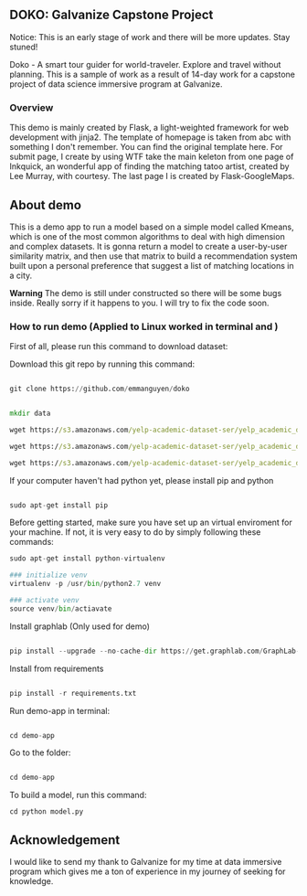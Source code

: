 ## DOKO: Galvanize Capstone Project

Notice: This is an early stage of work and there will be more updates. Stay stuned!

Doko - A smart tour guider for world-traveler. Explore and travel without planning. This is a sample of work as a result of 14-day work for a capstone project of data science immersive program at Galvanize.

### Overview

This demo is mainly created by Flask, a light-weighted framework for web development with jinja2. The template of homepage is taken from abc with something I don't remember. You can find the original template here. For submit page, I create by using WTF take the main keleton from one page of Inkquick, an wonderful app of finding the matching tatoo artist, created by Lee Murray, with courtesy. The last page I is created by Flask-GoogleMaps. 

## About demo

This is a demo app to run a model based on a simple model called Kmeans, which is one of the most common algorithms to deal with high dimension and complex datasets. It is gonna return a model to create a user-by-user similarity matrix, and then use that matrix to build a recommendation system built upon a personal preference that suggest a list of matching locations in a city.

**Warning** The demo is still under constructed so there will be some bugs inside. Really sorry if it happens to you. I will try to fix the code soon. 

### How to run demo (Applied to Linux worked in terminal and )

First of all, please run this command to download dataset:


Download this git repo by running this command:

```python

git clone https://github.com/emmanguyen/doko

```

```cmd

mkdir data

wget https://s3.amazonaws.com/yelp-academic-dataset-ser/yelp_academic_dataset_tip.json

wget https://s3.amazonaws.com/yelp-academic-dataset-ser/yelp_academic_dataset_user.json

wget https://s3.amazonaws.com/yelp-academic-dataset-ser/yelp_academic_dataset_business.json
```


If your computer haven't had python yet, please install pip and python 

```python

sudo apt-get install pip

```


Before getting started, make sure you have set up an virtual enviroment for your machine. If not, it is very easy to do by simply following these commands:

```python
sudo apt-get install python-virtualenv

### initialize venv
virtualenv -p /usr/bin/python2.7 venv

### activate venv
source venv/bin/actiavate

```



Install graphlab (Only used for demo)

```python

pip install --upgrade --no-cache-dir https://get.graphlab.com/GraphLab-Create/2.1/emma.mphuong@gmail.com/67C9-CA45-DD45-8D71-0330-C232-78D2-BA37/GraphLab-Create-License.tar.gz

```

Install from requirements

```python 

pip install -r requirements.txt

```

Run demo-app in terminal:

```python

cd demo-app

```

Go to the folder:

```python

cd demo-app

```

To build a model, run this command:

```
cd python model.py

```

## Acknowledgement

I would like to send my thank to Galvanize for my time at data immersive program which gives me a ton of experience in my journey of seeking for knowledge. 




